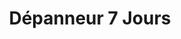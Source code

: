 ---
title: "Dépanneur 7 Jours"
url: /montreal/depanneur-7-jours-rue-sainte-catherine-est/
shop: Lebensmittel
---